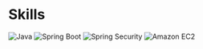 # Skills
![Java](https://img.shields.io/badge/Java-007396.svg?&style=for-the-badge&logo=Java&logoColor=white)
![Spring Boot](https://img.shields.io/badge/SpringBoot-6DB33F.svg?&style=for-the-badge&logo=SpringBoot&logoColor=white)
![Spring Security](https://img.shields.io/badge/SpringSecurity-6DB33F.svg?&style=for-the-badge&logo=SpringSecurity&logoColor=white)
![Amazon EC2](https://img.shields.io/badge/AmazonEC2-FF9900.svg?&style=for-the-badge&logo=AmazonEC2&logoColor=white)
